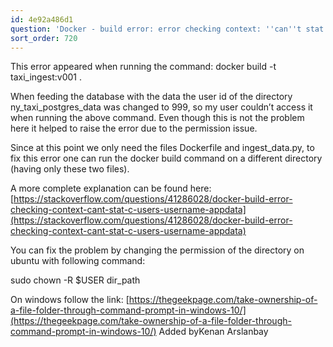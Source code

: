 ```yaml
---
id: 4e92a486d1
question: 'Docker - build error: error checking context: ''can''t stat ''/home/user/repos/data-engineering/week_1_basics_n_setup/2_docker_sql/ny_taxi_postgres_data''''.'
sort_order: 720
---
```


This error appeared when running the command: docker build -t taxi_ingest:v001 .

When feeding the database with the data the user id of the directory ny_taxi_postgres_data was changed to 999, so my user couldn’t access it when running the above command. Even though this is not the problem here it helped to raise the error due to the permission issue.

Since at this point we only need the files Dockerfile and ingest_data.py, to fix this error one can run the docker build command on a different directory (having only these two files).

A more complete explanation can be found here: [https://stackoverflow.com/questions/41286028/docker-build-error-checking-context-cant-stat-c-users-username-appdata](https://stackoverflow.com/questions/41286028/docker-build-error-checking-context-cant-stat-c-users-username-appdata)

You can fix the problem by changing the permission of the directory on ubuntu with following command:

sudo chown -R $USER dir_path

On windows follow the link: [https://thegeekpage.com/take-ownership-of-a-file-folder-through-command-prompt-in-windows-10/](https://thegeekpage.com/take-ownership-of-a-file-folder-through-command-prompt-in-windows-10/) Added byKenan Arslanbay

